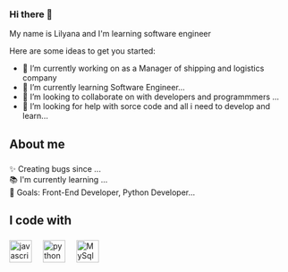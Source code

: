 ### Hi there 👋
<p align="left">My name is Lilyana and I'm learning software engineer</p>

Here are some ideas to get you started:

- 🔭 I’m currently working on as a Manager of shipping and logistics company 
- 🌱 I’m currently learning Software Engineer...
- 👯 I’m looking to collaborate on with developers and programmmers ...
- 🤔 I’m looking for help with sorce code and all i need to develop and learn...

###


###

<h2 align="left">About me</h2>

###

<p align="left">✨ Creating bugs since ...<br>📚 I'm currently learning ...<br>🎯 Goals: Front-End Developer, Python Developer...<br></p>

###

<h2 align="left">I code with</h2>

###

<div align="left">
  <img src="https://cdn.jsdelivr.net/gh/devicons/devicon/icons/javascript/javascript-original.svg" height="40" alt="javascript logo"  />
  <img width="12" />
  <img src="https://cdn.jsdelivr.net/gh/devicons/devicon/icons/python/python-original.svg" height="40" alt="python logo"  />
  <img width="12" />
  <img src="https://cdn.jsdelivr.net/gh/devicons/devicon/icons/mysql/mysql-original.svg" height="40" alt="MySql logo"  />
  <img width="12" />
</div>

###

